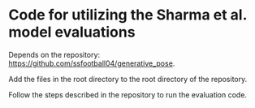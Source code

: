# Code for utilizing the Sharma et al. model evaluations

Depends on the repository: https://github.com/ssfootball04/generative_pose.

Add the files in the root directory to the root directory of the repository.

Follow the steps described in the repository to run the evaluation code.